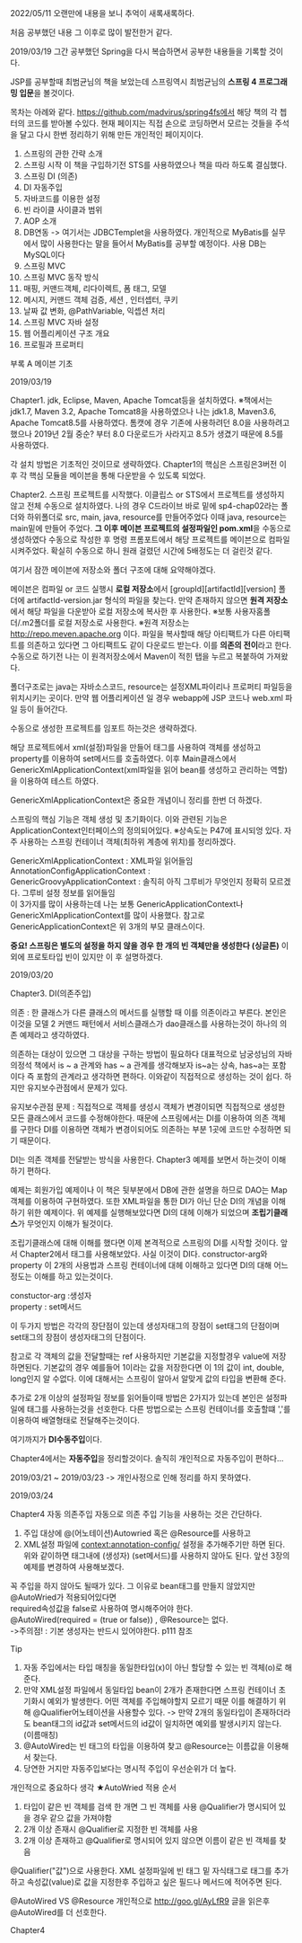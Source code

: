 2022/05/11 오랜만에 내용을 보니 추억이 새록새록하다.

처음 공부했던 내용 그 이후로 많이 발전한거 같다.







2019/03/19 그간 공부했던 Spring을 다시 복습하면서 공부한 내용들을 기록할 것이다.

JSP를 공부할때 최범균님의 책을 보았는데 스프링역시 최범균님의 <b>스프링 4 프로그래밍 입문</b>을 볼것이다. 

목차는 아례와 같다.
https://github.com/madvirus/spring4fs에서 해당 책의 각 쳅터의 코드를 받아볼 수있다.
현재 페이지는 직접 손으로 코딩하면서 모르는 것들을 주석을 달고 다시 한번 정리하기 위해
만든 개인적인 페이지이다.

1. 스프링의 관한 간략 소개
2. 스프링 시작 이 책을 구입하기전 STS를 사용하였으나 책을 따라 하도록 결심했다.
3. 스프링 DI (의존)
4. DI 자동주입
5. 자바코드를 이용한 설정 
6. 빈 라이클 사이클과 범위
7. AOP 소개
8. DB연동 -> 여기서는 JDBCTemplet을 사용하였다. 개인적으로 MyBatis를 실무에서 많이 사용한다는 말을 들어서 MyBatis를 공부할 예정이다.
사용 DB는 MySQL이다
9. 스프링 MVC
10. 스프링 MVC 동작 방식
11. 매핑, 커맨드객체, 리다이렉트, 폼 태그, 모델
12. 메시지, 커맨드 객체 검증, 세션 , 인터셉터, 쿠키
13. 날짜 값 변화, @PathVariable, 익셉션 처리
14. 스프링 MVC 자바 설정
15. 웹 어플리케이션 구조 개요
16. 프로필과 프로퍼티

부록 A 메이븐 기초

2019/03/19 

Chapter1. jdk, Eclipse, Maven, Apache Tomcat등을 설치하였다.
※책에서는 jdk1.7, Maven 3.2, Apache Tomcat8을 사용하였으나
나는 jdk1.8, Maven3.6, Apache Tomcat8.5를 사용하였다. 톰캣에 경우 기존에 사용하려던 8.0을 사용하려고 했으나
2019년 2월 중순? 부터 8.0 다운로드가 사라지고 8.5가 생겼기 때문에 8.5를 사용하였다.

각 설치 방법은 기초적인 것이므로 생략하였다.
Chapter1의 핵심은 스프링은3버전 이후 각 핵심 모듈을 메이븐을 통해 다운받을 수 있도록 되었다. 


Chapter2. 스프링 프로젝트를 시작했다. 
이클립스 or STS에서 프로젝트를 생성하지 않고 전체 수동으로 설치하였다. 
나의 경우 C드라이브 바로 밑에 sp4-chap02라는 폴더와 하위폴더로 src, main, java, resource를 만들어주었다
이때 java, resource는 main밑에 만들어 주었다. <b>그 이후 메이븐 프로젝트의 설정파일인 pom.xml</b>을 수동으로 생성하였다
수동으로 작성한 후 명령 프롬포트에서 해당 프로젝트를 메이븐으로 컴파일 시켜주었다.
확실히 수동으로 하니 원래 걸렸던 시간에 5배정도는 더 걸린것 같다.

여기서 잠깐 메이븐에 저장소와 폴더 구조에 대해 요약해야겠다.

메이븐은 컴파일 or 코드 실행시 <b>로컬 저장소</b>에서 [groupId]\[artifactId]\[version] 폴더에 artifactId-version.jar 형식의 파일을 찾는다.
만약 존재하지 않으면 <b>원격 저장소</b>에서 해당 파일을 다운받아 로컬 저장소에 복사한 후 사용한다.
※보통 사용자홈폴더/.m2폴더를 로컬 저장소로 사용한다.
※원격 저장소는 http://repo.meven.apache.org 이다. 파일을 복사할때 해당 아티팩트가 다른 아티팩트를 의존하고 있다면 그 아티팩트도 같이 다운로드 받는다. 이를 <b>의존의 전이</b>라고 한다. 수동으로 하기전 나는 이 원격저장소에서 Maven이 적힌 탭을 누르고 복붙하여 가져왔다.

폴더구조로는 java는 자바소스코드, resource는 설정XML파이리나 프로퍼티 파일등을 위치시키는 곳이다.
만약 웹 어플리케이션 일 경우 webapp에 JSP 코드나 web.xml 파일 등이 들어간다.

수동으로 생성한 프로젝트를 임포트 하는것은 생략하겠다.

해당 프로젝트에서 xml(설정)파일을 만들어 <bean>태그를 사용하여 객체를 생성하고 property를 이용하여 set메서드를 호출하였다.
이후 Main클래스에서 GenericXmlApplicationContext(xml파일을 읽어 bean를 생성하고 관리하는 역할)을 이용하여 테스트 하였다.
  
GenericXmlApplicationContext은 중요한 개념이니 정리를 한번 더 하겠다.

스프링의 핵심 기능은 객체 생성 및 초기화이다.
이와 관련된 기능은 ApplicationContext인터페이스의 정의되어있다. 
※상속도는 P47에 표시되엉 있다.
자주 사용하는 스프링 컨테이너 객체(최하위 계층에 위치)를 정리하겠다.

GenericXmlApplicationContext : XML파일 읽어들임 <br>
AnnotationConfigApplicationContext : <br>
GenericGroovyApplicationContext : 솔직히 아직 그루비가 무엇인지 정확히 모르겠다. 그루비 설정 정보를 읽어들임 <br>
이 3가지를 많이 사용하는데 나는 보통 GenericApplicationContext나 GenericXmlApplicationContext를 많이 사용했다.
참고로 GenericApplicationContext은 위 3개의 부모 클래스이다.

<b>중요! 스프링은 별도의 설정을 하지 않을 경우 한 개의 빈 객체만을 생성한다 (싱글톤)</b> 이외에 프로토타입 빈이 있지만 이 후 설명하겠다.

2019/03/20

Chapter3. DI(의존주입)

의존 : 한 클래스가 다른 클래스의 메서드를 실행할 때 이를 의존이라고 부른다. 본인은 이것을 모델 2 커맨드 패턴에서 서비스클래스가 dao클래스를 사용하는것이 하나의 의존 예제라고 생각하였다.

의존하는 대상이 있으면 그 대상을 구하는 방법이 필요하다 대표적으로 
남궁성님의 자바의정석 책에서 is ~ a 관계와 has ~ a 관계를 생각해보자 is~a는 상속, has~a는 포함이다 즉 포함의 관계라고 생각하면 편하다.
이와같이 직접적으로 생성하는 것이 쉽다. 하지만 유지보수관점에서 문제가 있다.

유지보수관점 문제 : 직접적으로 객체를 생성시 객체가 변경이되면 직접적으로 생성한 모든 클래스에서 코드를 수정해야한다.
때문에 스프링에서는 DI를 이용하여 의존 객체를 구한다 DI를 이용하면 객체가 변경이되어도 의존하는 부분 1곳에 코드만 수정하면 되기 때문이다.

DI는 의존 객체를 전달받는 방식을 사용한다. Chapter3 예제를 보면서 하는것이 이해하기 편하다.

예제는 회원가입 예제이나 이 책은 뒷부분에서 DB에 관한 설명을 하므로 DAO는 Map객체를 이용하여 구현하였다.
또한 XML파일을 통한 DI가 아닌 단순 DI의 개념을 이해하기 위한 예제이다.
위 예제를 실행해보았다면 DI의 대헤 이해가 되었으며 <b>조립기클래스</b>가 무엇인지 이해가 될것이다. 

조립기클래스에 대해 이해를 했다면 이제 본격적으로 스프링의 DI를 시작할 것이다.
앞서 Chapter2에서 <bean>태그를 사용해보았다. 사실 이것이 DI다.
constructor-arg와 property 이 2개의 사용법과 스프링 컨테이너에 대헤 이해하고 있다면 DI의 대해 어느정도는 이해를 하고 있는것이다.

constuctor-arg :생성자 <br>
property : set메서드 <br>

이 두가지 방법은 각각의 장단점이 있는데 생성자태그의 장점이 set태그의 단점이며 set태그의 장점이 생성자태그의 단점이다.

참고로 각 객체의 값을 전달할때는 ref 사용하지만 기본값을 지정할경우 value에 저장하면된다.
기본값의 경우 예를들어 1이라는 값을 저장한다면 이 1의 값이 int, double, long인지 알 수없다.
이에 대해서는 스프링이 알아서 알맞게 값의 타입을 변환해 준다.

추가로 2개 이상의 설정파일 정보를 읽어들이때 방법은 2가지가 있는데
본인은 설정파일에 <import> 태그를 사용하는것을 선호한다.
다른 방법으로는 스프링 컨테이너를 호출할떄 ','를 이용하여 배열형태로 전달해주는것이다.
 
여기까지가 <b>DI수동주입</b>이다.

Chapter4에서는 <b>자동주입</b>을 정리할것이다. 솔직히 개인적으로 자동주입이 편하다...

2019/03/21 ~ 2019/03/23
-> 개인사정으로 인해 정리를 하지 못하였다.

2019/03/24

Chapter4 자동 의존주입
자동으로 의존 주입 기능을 사용하는 것은 간단하다.
1. 주입 대상에 @(어노테이션)Autowried 혹은 @Resource를 사용하고
2. XML설정 파일에 <context:annotation-config/> 설정을 추가해주기만 하면 된다.
위와 같이하면 <bean>태그내에 <construct-arg>(생성자) <property>(set메서드)를 사용하지 않아도 된다.
앞선 3장의 예제를 변경하여 사용해보겠다.


 꼭 주입을 하지 않아도 될때가 있다. 그 이유로 bean태그를 만들지 않았지만 @AutoWried가 적용되어있다면 <br>
 required속성값을 false로 사용하여 명시해주어야 한다. <br>
@AutoWired(required = (true or false)) , @Resource는 없다.<br>
->주의점! : 기본 생성자는 반드시 있어야한다. p111 참조

Tip  
1. 자동 주입에서는 타입 매칭을 동일한타입(x)이 아닌 할당할 수 있는 빈 객체(o)로 해준다.
2. 만약 XML설정 파일에서 동일타입 bean이 2개가 존재한다면 스프링 컨테이너 초기화시 예외가 발생한다.
어떤 객체를 주입해야할지 모르기 때문 이를 해결하기 위해 @Qualifier어노테이션을 사용할수 있다.
-> 만약 2개의 동일타입이 존재하더라도 bean태그의 id값과 set메서드의 id값이 일치하면 예외를 발생시키지 않는다. (이름매칭)
3. @AutoWired는 빈 태그의 타입을 이용하여 찾고 @Resource는 이름값을 이용해서 찾는다. 
4. 당연한 거지만 자동주입보다는 명시적 주입이 우선순위가 더 높다.

개인적으로 중요하다 생각
★AutoWried 적용 순서
1. 타입이 같은 빈 객체를 검색 한 개면 그 빈 객체를 사용 @Qualifier가 명시되어 있을 경우 같으 값을 가져야함
2. 2개 이상 존재시 @Qualifier로 지정한 빈 객체를 사용
3. 2개 이상 존재하고 @Qualifier로 명시되어 있지 않으면 이름이 같은 빈 객체를 찾음

@Qualifier("값")으로 사용한다.
XML 설정파일에 빈 태그 밑 자식태그로 <qualifier>태그를 추가하고 속성값(value)로 값을 지정한후
주입하고 싶은 필드나 메서드에 적어주면 된다.
  
@AutoWired VS @Resource
개인적으로 http://goo.gl/AyLfR9 글을 읽은후 @AutoWired를 더 선호한다. 

Chapter4 
